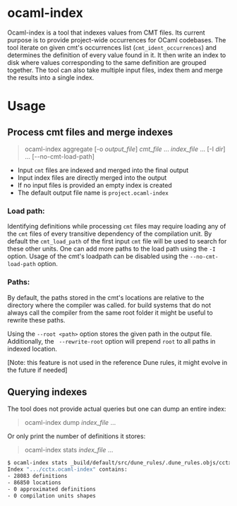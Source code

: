 # ocaml-index

Ocaml-index is a tool that indexes values from CMT files. Its current purpose is
to provide project-wide occurrences for OCaml codebases. The tool iterate on
given cmt's occurrences list (`cmt_ident_occurrences`) and determines the
definition of every value found in it. It then write an index to disk where
values corresponding to the same definition are grouped together. The tool can
also take multiple input files, index them and merge the results into a single
index.

# Usage

## Process cmt files and merge indexes


> ocaml-index aggregate [-o _output_file_] _cmt_file_ ... _index_file_ ... [-I _dir_] ... [--no-cmt-load-path]


- Input `cmt` files are indexed and merged into the final output
- Input index files are directly merged into the output
- If no input files is provided an empty index is created
- The default output file name is `project.ocaml-index`

### Load path:
Identifying definitions while processing `cmt` files may require loading any of
the `cmt` files of every transitive dependency of the compilation unit. By
default the `cmt_load_path` of the first input `cmt` file will be used to search
for these other units. One can add more paths to the load path using the `-I`
option. Usage of the cmt's loadpath can be disabled using the
`--no-cmt-load-path` option.

### Paths:
By default, the paths stored in the cmt's locations are relative to the
directory where the compiler was called. for build systems that do not always
call the compiler from the same root folder it might be useful to rewrite these
paths.

Using the `--root <path>` option stores the given path in the output file.
Additionally, the ` --rewrite-root` option will prepend `root` to all paths in
indexed location.

[Note: this feature is not used in the reference Dune rules, it might evolve in
the future if needed]

## Querying indexes

The tool does not provide actual queries but one can dump an entire index:

> ocaml-index dump _index_file_ ...

Or only print the number of definitions it stores:

> ocaml-index stats _index_file_ ...

```bash
$ ocaml-index stats _build/default/src/dune_rules/.dune_rules.objs/cctx.ocaml-index
Index ".../cctx.ocaml-index" contains:
- 28083 definitions
- 86850 locations
- 0 approximated definitions
- 0 compilation units shapes
```

